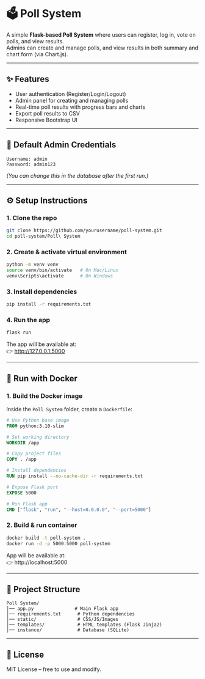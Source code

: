 # 🗳️ Poll System

A simple **Flask-based Poll System** where users can register, log in, vote on polls, and view results.  
Admins can create and manage polls, and view results in both summary and chart form (via Chart.js).  

---

## ✨ Features
- User authentication (Register/Login/Logout)  
- Admin panel for creating and managing polls  
- Real-time poll results with progress bars and charts  
- Export poll results to CSV  
- Responsive Bootstrap UI  

---

## 🔑 Default Admin Credentials
```
Username: admin
Password: admin123
```

*(You can change this in the database after the first run.)*

---

## ⚙️ Setup Instructions

### 1. Clone the repo
```bash
git clone https://github.com/yourusername/poll-system.git
cd poll-system/Poll\ System
```

### 2. Create & activate virtual environment
```bash
python -m venv venv
source venv/bin/activate   # On Mac/Linux
venv\Scripts\activate      # On Windows
```

### 3. Install dependencies
```bash
pip install -r requirements.txt
```

### 4. Run the app
```bash
flask run
```

The app will be available at:  
👉 http://127.0.0.1:5000

---

## 🐳 Run with Docker

### 1. Build the Docker image
Inside the `Poll System` folder, create a `Dockerfile`:

```dockerfile
# Use Python base image
FROM python:3.10-slim

# Set working directory
WORKDIR /app

# Copy project files
COPY . /app

# Install dependencies
RUN pip install --no-cache-dir -r requirements.txt

# Expose Flask port
EXPOSE 5000

# Run Flask app
CMD ["flask", "run", "--host=0.0.0.0", "--port=5000"]
```

### 2. Build & run container
```bash
docker build -t poll-system .
docker run -d -p 5000:5000 poll-system
```

App will be available at:  
👉 http://localhost:5000  

---

## 📂 Project Structure
```
Poll System/
│── app.py               # Main Flask app
│── requirements.txt      # Python dependencies
│── static/               # CSS/JS/Images
│── templates/            # HTML templates (Flask Jinja2)
│── instance/             # Database (SQLite)
```

---

## 📜 License
MIT License – free to use and modify.
